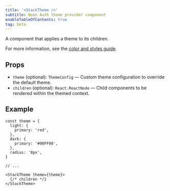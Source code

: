 ```yaml
---
title: '<StackTheme />'
subtitle: Neon Auth theme provider component
enableTableOfContents: true
tag: beta
---
```


A component that applies a theme to its children.

For more information, see the [color and styles guide](/docs/neon-auth/customization/custom-styles).

## Props

- `theme` (optional): `ThemeConfig` — Custom theme configuration to override the default theme.
- `children` (optional): `React.ReactNode` — Child components to be rendered within the themed context.

## Example

```tsx
const theme = {
  light: {
    primary: 'red',
  },
  dark: {
    primary: '#00FF00',
  },
  radius: '8px',
}

// ...

<StackTheme theme={theme}>
  {/* children */}
</StackTheme>
```
